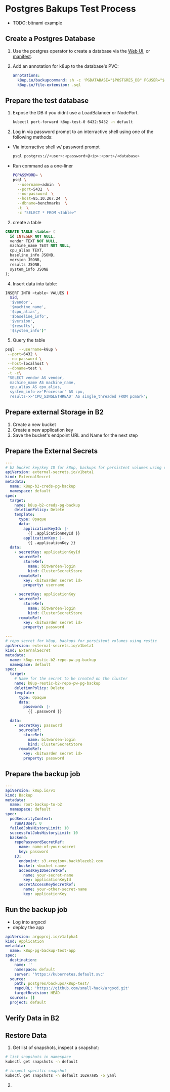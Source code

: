 # Postgres Bakups Test Process
 - TODO: bitnami example


## Create a Postgres Database
 
 1. Use the postgres operator to create a database via the [Web UI](https://pgops.vleermuis.tech/#/list), or [manifest](examples/operator-database.yaml).
 
 2. Add an annotation for k8up to the database's PVC:

    ```yaml
    annotations:
      k8up.io/backupcommand: sh -c 'PGDATABASE="$POSTGRES_DB" PGUSER="$POSTGRES_USER" PGPASSWORD="$POSTGRES_PASSWORD" pg_dump --clean'
      k8up.io/file-extension: .sql
    ```

## Prepare the test database

1. Expose the DB if you didnt use a LoadBalancer or NodePort.

   ```bash
   kubectl port-forward k8up-test-0 6432:5432 -n default
   ```

2. Log in via password prompt to an interractive shell using one of the following methods:

- Via interractive shell w/ password prompt
  
  ```bash
  psql postgres://<user>:<password>@<ip>:<port>/<database>
  ```

- Run command as a one-liner

  ```bash
  PGPASSWORD= \
  psql \
    --username=admin  \
    --port=5432  \
    --no-password  \
    --host=85.10.207.24  \
    --dbname=benchmarks  \
    -t  \
    -c "SELECT * FROM <table>"
  ```

2. create a table

  ```sql
  CREATE TABLE <table> (
    id INTEGER NOT NULL,
    vendor TEXT NOT NULL,
    machine_name TEXT NOT NULL,
    cpu_alias TEXT,
    baseline_info JSONB,
    version JSONB,
    results JSONB,
    system_info JSONB
  );
  ```

4. Insert data into table:

  ```bash
  INSERT INTO <table> VALUES (
    $id,
    '$vendor',
    '$machine_name',
    '$cpu_alias',
    '$baseline_info',
    '$version',
    '$results',
    '$system_info')"
  ```

5. Query the table

  ```bash
  psql  --username=k8up \
   --port=6432 \
   --no-password \
   --host=localhost \
   --dbname=test \
   -t -c\
   "SELECT vendor AS vendor,
    machine_name AS machine_name,
    cpu_alias AS cpu_alias,
    system_info->>'Processor' AS cpu,
    results->>'CPU_SINGLETHREAD' AS single_threaded FROM pcmark";
  ```

## Prepare external Storage in B2

1. Create a new bucket
2. Create a new application key
3. Save the bucket's endpoint URL and Name for the next step

## Prepare the External Secrets

```yaml
---
# b2 bucket key/key ID for k8up, backups for persistent volumes using restic
apiVersion: external-secrets.io/v1beta1
kind: ExternalSecret
metadata:
  name: k8up-b2-creds-pg-backup
  namespace: default
spec:
  target:
    name: k8up-b2-creds-pg-backup
    deletionPolicy: Delete
    template:
      type: Opaque
      data:
        applicationKeyId: |-
          {{ .applicationKeyId }}
        applicationKey: |-
          {{ .applicationKey }}
  data:
    - secretKey: applicationKeyId
      sourceRef:
        storeRef:
          name: bitwarden-login
          kind: ClusterSecretStore
      remoteRef:
        key: <bitwarden secret id>
        property: username

    - secretKey: applicationKey
      sourceRef:
        storeRef:
          name: bitwarden-login
          kind: ClusterSecretStore
      remoteRef:
        key: <bitwarden secret id>
        property: password

---
# repo secret for k8up, backups for persistent volumes using restic
apiVersion: external-secrets.io/v1beta1
kind: ExternalSecret
metadata:
  name: k8up-restic-b2-repo-pw-pg-backup
  namespace: default
spec:
  target:
    # Name for the secret to be created on the cluster
    name: k8up-restic-b2-repo-pw-pg-backup
    deletionPolicy: Delete
    template:
      type: Opaque
      data:
        password: |-
          {{ .password }}

  data:
    - secretKey: password
      sourceRef:
        storeRef:
          name: bitwarden-login
          kind: ClusterSecretStore
      remoteRef:
        key: <bitwarden secret id>
        property: password
```

## Prepare the backup job

```yaml
---
apiVersion: k8up.io/v1
kind: Backup
metadata:
  name: root-backup-to-b2
  namespace: default
spec:
  podSecurityContext:
    runAsUser: 0
  failedJobsHistoryLimit: 10
  successfulJobsHistoryLimit: 10
  backend:
    repoPasswordSecretRef:
      name: name-of-your-secret
      key: password
    s3:
      endpoint: s3.<region>.backblazeb2.com
      bucket: <bucket name>
      accessKeyIDSecretRef:
        name: your-secret-name
        key: applicationKeyId
      secretAccessKeySecretRef:
        name: your-other-secret-name
        key: applicationKey
```

## Run the backup job

- Log into argocd
- deploy the app

```yaml
apiVersion: argoproj.io/v1alpha1
kind: Application
metadata:
  name: k8up-pg-backup-test-app
spec:
  destination:
    name: ''
    namespace: default
    server: 'https://kubernetes.default.svc'
  source:
    path: postgres/backups/k8up-test/
    repoURL: 'https://github.com/small-hack/argocd.git'
    targetRevision: HEAD
  sources: []
  project: default
```

## Verify Data in B2

## Restore Data

1. Get list of snapshots, inspect a snapshot:

  ```bash
  # list snapshots in namespace
  kubectl get snapshots -n default

  # inspect specific snapshot
  kubectl get snapshots -n default 162e7a85 -o yaml
  ```

2.  
